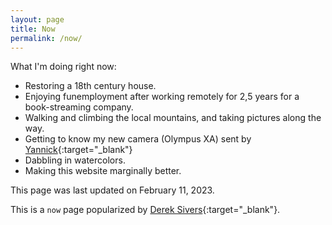 ```yaml
---
layout: page
title: Now
permalink: /now/
---
```


What I'm doing right now:

- Restoring a 18th century house.
- Enjoying funemployment after working remotely for 2,5 years for a book-streaming company.
- Walking and climbing the local mountains, and taking pictures along the way.
- Getting to know my new camera (Olympus XA) sent by [Yannick](https://yannickschutz.com/){:target="\_blank"}
- Dabbling in watercolors.
- Making this website marginally better.

This page was last updated on February 11, 2023.

This is a `now` page popularized by [Derek Sivers](https://sivers.org/now){:target="\_blank"}.
